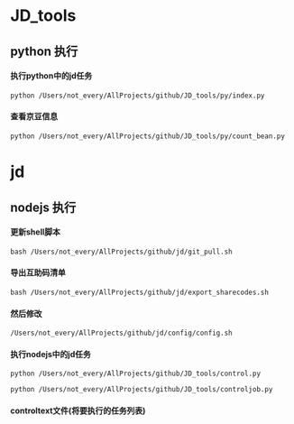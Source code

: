 # JD_tools
## python 执行
#### 执行python中的jd任务
```
python /Users/not_every/AllProjects/github/JD_tools/py/index.py  
```
#### 查看京豆信息
```
python /Users/not_every/AllProjects/github/JD_tools/py/count_bean.py  
```

# jd
## nodejs 执行

#### 更新shell脚本
```
bash /Users/not_every/AllProjects/github/jd/git_pull.sh
```
#### 导出互助码清单
```
bash /Users/not_every/AllProjects/github/jd/export_sharecodes.sh
```
#### 然后修改
```
/Users/not_every/AllProjects/github/jd/config/config.sh
```
#### 执行nodejs中的jd任务
```
python /Users/not_every/AllProjects/github/JD_tools/control.py  
```

```
python /Users/not_every/AllProjects/github/JD_tools/controljob.py  
```
#### controltext文件(将要执行的任务列表)